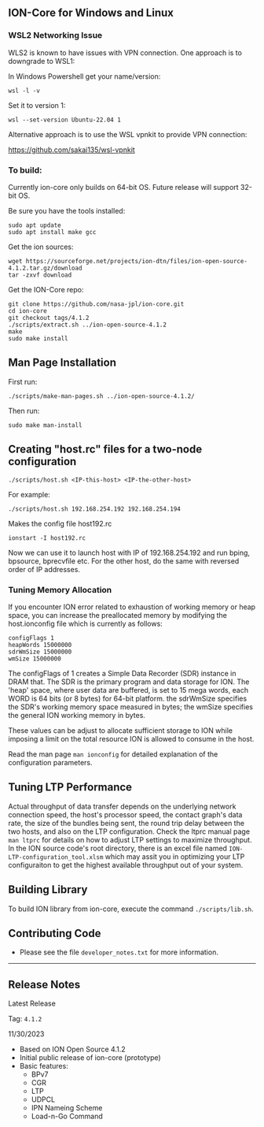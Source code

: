 ## ION-Core for Windows and Linux

### WSL2 Networking Issue

WLS2 is known to have issues with VPN connection. One approach is to downgrade to WSL1:

In Windows Powershell get your name/version:

`wsl -l -v`

Set it to version 1:

`wsl --set-version Ubuntu-22.04 1`

Alternative approach is to use the WSL vpnkit to provide VPN connection:

https://github.com/sakai135/wsl-vpnkit

### To build:

Currently ion-core only builds on 64-bit OS. Future release will support 32-bit OS.

Be sure you have the tools installed:
```
sudo apt update
sudo apt install make gcc
```

Get the ion sources:
```
wget https://sourceforge.net/projects/ion-dtn/files/ion-open-source-4.1.2.tar.gz/download
tar -zxvf download
```

Get the ION-Core repo:
```
git clone https://github.com/nasa-jpl/ion-core.git
cd ion-core
git checkout tags/4.1.2
./scripts/extract.sh ../ion-open-source-4.1.2
make
sudo make install
```

## Man Page Installation

First run: 

`./scripts/make-man-pages.sh ../ion-open-source-4.1.2/`

Then run:

`sudo make man-install`

## Creating "host.rc" files for a two-node configuration

`./scripts/host.sh <IP-this-host> <IP-the-other-host>`

For example:

`./scripts/host.sh 192.168.254.192 192.168.254.194`

Makes the config file host192.rc

`ionstart -I host192.rc`

Now we can use it to launch host with IP of 192.168.254.192 and run bping, bpsource, bprecvfile etc. For the other host, do the same with reversed order of IP addresses.

### Tuning Memory Allocation

If you encounter ION error related to exhaustion of working memory or heap space, you can increase the preallocated memory by modifying the host.ionconfig file which is currently as follows:

```
configFlags 1
heapWords 15000000
sdrWmSize 15000000
wmSize 15000000
```

The configFlags of 1 creates a Simple Data Recorder (SDR) instance in DRAM that. The SDR is the primary program and data storage for ION. The 'heap' space, where user data are buffered, is set to 15 mega words, each WORD is 64 bits (or 8 bytes) for 64-bit platform. the sdrWmSize specifies the SDR's working memory space measured in bytes; the wmSize specifies the general ION working memory in bytes.

These values can be adjust to allocate sufficient storage to ION while imposing a limit on the total resource ION is allowed to consume in the host.

Read the man page `man ionconfig` for detailed explanation of the configuration parameters.

## Tuning LTP Performance

Actual throughput of data transfer depends on the underlying network connection speed, the host's processor speed, the contact graph's data rate, the size of the bundles being sent, the round trip delay between the two hosts, and also on the LTP configuration. Check the ltprc manual page `man ltprc` for details on how to adjust LTP settings to maximize throughput. In the ION source code's root directory, there is an excel file named `ION-LTP-configuration_tool.xlsm` which may assit you in optimizing your LTP configuraiton to get the highest available throughput out of your system.

## Building Library

To build ION library from ion-core, execute the command `./scripts/lib.sh`.

## Contributing Code

* Please see the file `developer_notes.txt` for more information.

--------------------------

## Release Notes

Latest Release

Tag: `4.1.2`

11/30/2023

* Based on ION Open Source 4.1.2
* Initial public release of ion-core (prototype)
* Basic features:
  * BPv7
  * CGR
  * LTP
  * UDPCL
  * IPN Nameing Scheme
  * Load-n-Go Command


